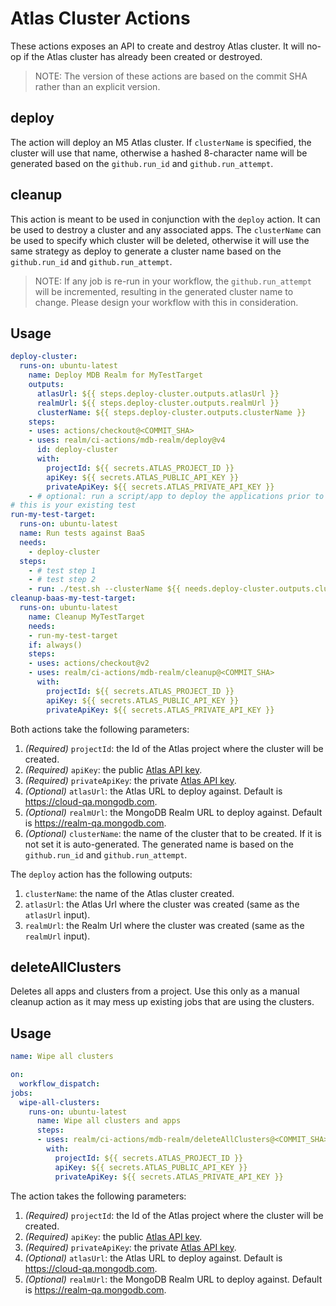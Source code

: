 # Atlas Cluster Actions

These actions exposes an API to create and destroy Atlas cluster. It will no-op if the Atlas cluster has already been created or destroyed.

> NOTE: The version of these actions are based on the commit SHA rather than an explicit version.

## deploy

The action will deploy an M5 Atlas cluster. If `clusterName` is specified, the cluster will use that name, otherwise a hashed 8-character name will be generated based on the `github.run_id` and `github.run_attempt`.

## cleanup

This action is meant to be used in conjunction with the `deploy` action.  It can be used to destroy a cluster and any associated apps.  The `clusterName` can be used to specify which cluster will be deleted, otherwise it will use the same strategy as deploy to generate a cluster name based on the `github.run_id` and `github.run_attempt`.

>NOTE: If any job is re-run in your workflow, the `github.run_attempt` will be incremented, resulting in the generated cluster name to change.  Please design your workflow with this in consideration.
## Usage

```yaml
deploy-cluster:
  runs-on: ubuntu-latest
    name: Deploy MDB Realm for MyTestTarget
    outputs:
      atlasUrl: ${{ steps.deploy-cluster.outputs.atlasUrl }}
      realmUrl: ${{ steps.deploy-cluster.outputs.realmUrl }}
      clusterName: ${{ steps.deploy-cluster.outputs.clusterName }}
    steps:
    - uses: actions/checkout@<COMMIT_SHA>
    - uses: realm/ci-actions/mdb-realm/deploy@v4
      id: deploy-cluster
      with:
        projectId: ${{ secrets.ATLAS_PROJECT_ID }}
        apiKey: ${{ secrets.ATLAS_PUBLIC_API_KEY }}
        privateApiKey: ${{ secrets.ATLAS_PRIVATE_API_KEY }}
    - # optional: run a script/app to deploy the applications prior to the actual test run
# this is your existing test
run-my-test-target:
  runs-on: ubuntu-latest
  name: Run tests against BaaS
  needs:
    - deploy-cluster
  steps:
    - # test step 1
    - # test step 2
    - run: ./test.sh --clusterName ${{ needs.deploy-cluster.outputs.clusterName }} --realmUrl ${{ needs.deploy-cluster.outputs.realmUrl }}
cleanup-baas-my-test-target:
  runs-on: ubuntu-latest
    name: Cleanup MyTestTarget
    needs:
    - run-my-test-target
    if: always()
    steps:
    - uses: actions/checkout@v2
    - uses: realm/ci-actions/mdb-realm/cleanup@<COMMIT_SHA>
      with:
        projectId: ${{ secrets.ATLAS_PROJECT_ID }}
        apiKey: ${{ secrets.ATLAS_PUBLIC_API_KEY }}
        privateApiKey: ${{ secrets.ATLAS_PRIVATE_API_KEY }}

```

Both actions take the following parameters:

1. *(Required)* `projectId`: the Id of the Atlas project where the cluster will be created.
1. *(Required)* `apiKey`: the public [Atlas API key](https://docs.atlas.mongodb.com/configure-api-access/).
1. *(Required)* `privateApiKey`: the private [Atlas API key](https://docs.atlas.mongodb.com/configure-api-access/).
1. *(Optional)* `atlasUrl`: the Atlas URL to deploy against. Default is https://cloud-qa.mongodb.com.
1. *(Optional)* `realmUrl`: the MongoDB Realm URL to deploy against. Default is https://realm-qa.mongodb.com.
1. *(Optional)* `clusterName`: the name of the cluster that to be created. If it is not set it is auto-generated. The generated name is based on the `github.run_id` and `github.run_attempt`.

The `deploy` action has the following outputs:

1. `clusterName`: the name of the Atlas cluster created.
1. `atlasUrl`: the Atlas Url where the cluster was created (same as the `atlasUrl` input).
1. `realmUrl`: the Realm Url where the cluster was created (same as the `realmUrl` input).

## deleteAllClusters

Deletes all apps and clusters from a project. Use this only as a manual cleanup action as it may mess up existing jobs that are using the clusters.

## Usage

```yaml
name: Wipe all clusters

on:
  workflow_dispatch:
jobs:
  wipe-all-clusters:
    runs-on: ubuntu-latest
      name: Wipe all clusters and apps
      steps:
      - uses: realm/ci-actions/mdb-realm/deleteAllClusters@<COMMIT_SHA>
        with:
          projectId: ${{ secrets.ATLAS_PROJECT_ID }}
          apiKey: ${{ secrets.ATLAS_PUBLIC_API_KEY }}
          privateApiKey: ${{ secrets.ATLAS_PRIVATE_API_KEY }}
```

The action takes the following parameters:

1. *(Required)* `projectId`: the Id of the Atlas project where the cluster will be created.
1. *(Required)* `apiKey`: the public [Atlas API key](https://docs.atlas.mongodb.com/configure-api-access/).
1. *(Required)* `privateApiKey`: the private [Atlas API key](https://docs.atlas.mongodb.com/configure-api-access/).
1. *(Optional)* `atlasUrl`: the Atlas URL to deploy against. Default is https://cloud-qa.mongodb.com.
1. *(Optional)* `realmUrl`: the MongoDB Realm URL to deploy against. Default is https://realm-qa.mongodb.com.
